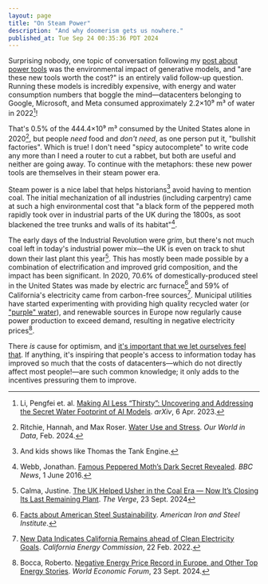 ```yaml
---
layout: page
title: "On Steam Power"
description: "And why doomerism gets us nowhere."
published_at: Tue Sep 24 00:35:36 PDT 2024
---
```


Surprising nobody, one topic of conversation following my [post about power tools](/post/2024/the-power-tool-era-of-software/) was the environmental impact of generative models, and "are these new tools worth the cost?" is an entirely valid follow-up question. Running these models is incredibly expensive, with energy and water consumption numbers that boggle the mind—datacenters belonging to Google, Microsoft, and Meta consumed approximately 2.2×10⁹ m³ of water in 2022[^ai-water]!

That's 0.5% of the 444.4×10⁹ m³ consumed by the United States alone in 2020[^global-water], but people _need_ food and _don't need_, as one person put it, "bullshit factories". Which is true! I don't need "spicy autocomplete" to write code any more than I need a router to cut a rabbet, but both are useful and neither are going away. To continue with the metaphors: these new power tools are themselves in their steam power era.

Steam power is a nice label that helps historians[^thomas] avoid having to mention coal. The initial mechanization of all industries (including carpentry) came at such a high environmental cost that "a black form of the peppered moth rapidly took over in industrial parts of the UK during the 1800s, as soot blackened the tree trunks and walls of its habitat"[^peppered-moth].

The early days of the Industrial Revolution were _grim_, but there's not much coal left in today's industrial power mix—the UK is even on track to shut down their last plant this year[^uk-coal]. This has mostly been made possible by a combination of electrification and improved grid composition, and the impact has been significant. In 2020, 70.6% of domestically-produced steel in the United States was made by electric arc furnace[^steel] and 59% of California's electricity came from carbon-free sources[^cec]. Municipal utilities have started experimenting with providing high quality recycled water (or ["purple" water](https://www.valleywater.org/news-events/news-releases/recycled-water-runs-through-it-purple-pipe-system)), and renewable sources in Europe now regularly cause power production to exceed demand, resulting in negative electricity prices[^negative-energy].

There _is_ cause for optimism, and [it's important that we let ourselves feel that](https://kottke.org/24/08/hopefulness-is-the-warrior-emotion). If anything, it's inspiring that people's access to information today has improved so much that the costs of datacenters—which do not directly affect most people!—are such common knowledge; it only adds to the incentives pressuring them to improve.

[^ai-water]: Li, Pengfei et. al. [Making AI Less “Thirsty”: Uncovering and Addressing the Secret Water Footprint of AI Models](https://arxiv.org/pdf/2304.03271). _arXiv_, 6 Apr. 2023.
[^global-water]: Ritchie, Hannah, and Max Roser. [Water Use and Stress](https://ourworldindata.org/water-use-stress#:~:text=Freshwater%20withdrawals%20by%20country). _Our World in Data_, Feb. 2024.
[^tellme]: Tell me you didn't read the article without telling me you didn't etc.
[^thomas]: And kids shows like Thomas the Tank Engine.
[^peppered-moth]: Webb, Jonathan. [Famous Peppered Moth’s Dark Secret Revealed](https://www.bbc.com/news/science-environment-36424768). _BBC News_, 1 June 2016.
[^uk-coal]: Calma, Justine. [The UK Helped Usher in the Coal Era — Now It’s Closing Its Last Remaining Plant](https://www.theverge.com/2024/9/23/24252195/last-coal-power-plant-close-climate-change-clean-energy). _The Verge_, 23 Sept. 2024
[^steel]: [Facts about American Steel Sustainability](https://www.steel.org/wp-content/uploads/2021/11/AISI_FactSheet_SteelSustainability-11-3-21.pdf). _American Iron and Steel Institute_.
[^cec]: [New Data Indicates California Remains ahead of Clean Electricity Goals](https://www.energy.ca.gov/news/2022-02/new-data-indicates-california-remains-ahead-clean-electricity-goals). _California Energy Commission_, 22 Feb. 2022.
[^negative-energy]: Bocca, Roberto. [Negative Energy Price Record in Europe, and Other Top Energy Stories](https://www.weforum.org/agenda/2024/09/negative-energy-price-record-in-europe-and-other-top-energy-stories/). _World Economic Forum_, 23 Sept. 2024.